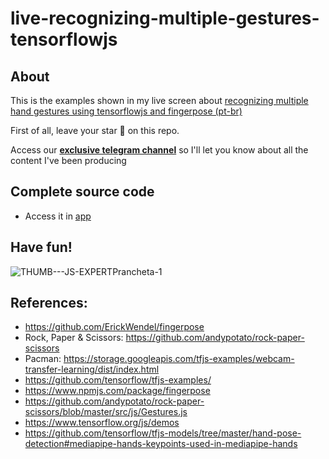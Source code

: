 # live-recognizing-multiple-gestures-tensorflowjs

## About

This is the examples shown in my live screen about [recognizing multiple hand gestures using tensorflowjs and fingerpose (pt-br)](https://youtube.com/live/MeS6dX2a2zQ?feature=share)

First of all, leave your star 🌟 on this repo.

Access our [**exclusive telegram channel**](https://bit.ly/canalerickwendel) so I'll let you know about all the content I've been producing 

## Complete source code
- Access it in [app](./recorded/)



## Have fun!
![THUMB---JS-EXPERTPrancheta-1](https://user-images.githubusercontent.com/8060102/219484100-3b362e7a-6a2f-4df9-b4ce-d3be64a0964a.png)

## References:
- https://github.com/ErickWendel/fingerpose
- Rock, Paper & Scissors: https://github.com/andypotato/rock-paper-scissors
- Pacman: https://storage.googleapis.com/tfjs-examples/webcam-transfer-learning/dist/index.html
- https://github.com/tensorflow/tfjs-examples/
- https://www.npmjs.com/package/fingerpose
- https://github.com/andypotato/rock-paper-scissors/blob/master/src/js/Gestures.js
- https://www.tensorflow.org/js/demos
- https://github.com/tensorflow/tfjs-models/tree/master/hand-pose-detection#mediapipe-hands-keypoints-used-in-mediapipe-hands
